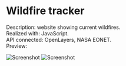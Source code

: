 # Wildfire tracker
Description: website showing current wildfires.<br>
Realized with: JavaScript.<br>
API connected: OpenLayers, NASA EONET.<br>
Preview:<br>

![Screenshot](https://user-images.githubusercontent.com/99021992/153687701-9a226bab-d2a4-458c-ace0-dbd355e8df4f.png)
![Screenshot](https://user-images.githubusercontent.com/99021992/153687740-b510615c-9c98-4048-ac65-3da31cbf875f.png)
